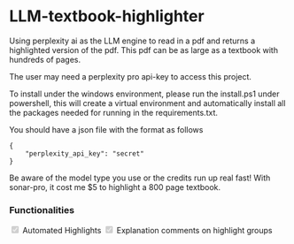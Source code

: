 # LLM-textbook-highlighter

Using perplexity ai as the LLM engine to read in a pdf and returns a highlighted version of the pdf. This pdf can be as large as a textbook with hundreds of pages.

The user may need a perplexity pro api-key to access this project.

To install under the windows environment, please run the install.ps1 under powershell, this will create a virtual environment and automatically install all the packages needed for running in the requirements.txt.

You should have a json file with the format as follows
```
{
    "perplexity_api_key": "secret"
}
```

Be aware of the model type you use or the credits run up real fast!
With sonar-pro, it cost me $5 to highlight a 800 page textbook.

### Functionalities

<input type="checkbox" checked disabled style="accent-color: green;">
 Automated Highlights

 <input type="checkbox" checked disabled style="accent-color: green;">
Explanation comments on highlight groups  

